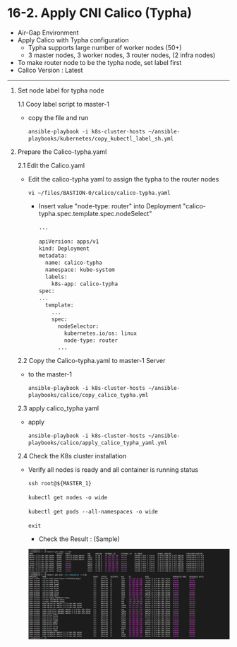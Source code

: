 # **16-2. Apply CNI Calico (Typha)**

- Air-Gap Environment
- Apply Calico with Typha configuration
  - Typha supports large number of worker nodes (50+)
  - 3 master nodes, 3 worker nodes, 3 router nodes, (2 infra nodes)
- To make router node to be the typha node, set label first
- Calico Version : Latest

--- 

1. Set node label for typha node

    1.1 Cooy label script to master-1   
    - copy the file and run

          ansible-playbook -i k8s-cluster-hosts ~/ansible-playbooks/kubernetes/copy_kubectl_label_sh.yml


2. Prepare the Calico-typha.yaml

    2.1 Edit the Calico.yaml
    - Edit the calico-typha yaml to assign the typha to the router nodes

          vi ~/files/BASTION-0/calico/calico-typha.yaml
          
      - Insert value "node-type: router" into Deployment "calico-typha.spec.template.spec.nodeSelect"

            ...

            apiVersion: apps/v1
            kind: Deployment
            metadata:
              name: calico-typha
              namespace: kube-system
              labels:
                k8s-app: calico-typha
            spec:
            ...
              template:
                ...
                spec:
                  nodeSelector:
                    kubernetes.io/os: linux
                    node-type: router
                  ...

    2.2 Copy the Calico-typha.yaml to master-1 Server
    - to the master-1

          ansible-playbook -i k8s-cluster-hosts ~/ansible-playbooks/calico/copy_calico_typha.yml

    2.3 apply calico_typha yaml   
    - apply

          ansible-playbook -i k8s-cluster-hosts ~/ansible-playbooks/calico/apply_calico_typha_yaml.yml

    2.4 Check the K8s cluster installation

    - Verify all nodes is ready and all container is running status

          ssh root@${MASTER_1}

          kubectl get nodes -o wide

          kubectl get pods --all-namespaces -o wide

          exit

      - Check the Result : (Sample)

      <img src="./images/k8s-cluster-after-cni-applied.png" width="1000px" title="K8s Cluster after CNI Applied"></img><br/>
